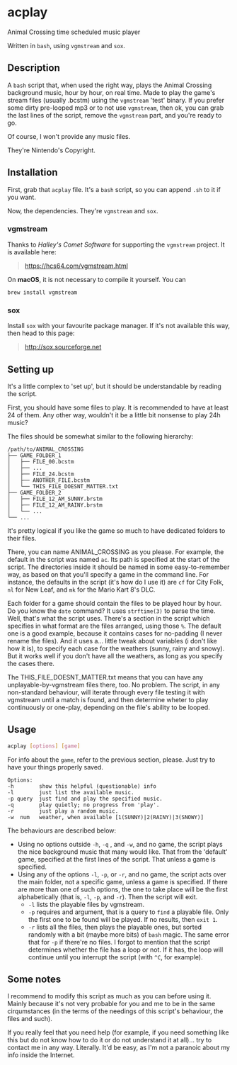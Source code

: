 # acplay
Animal Crossing time scheduled music player

Written in `bash`, using `vgmstream` and `sox`.

## Description
A `bash` script that, when used the right way, plays the Animal Crossing background music, hour by hour, on real time.
Made to play the game's stream files (usually .bcstm) using the `vgmstream` 'test' binary. If you prefer some dirty pre-looped mp3 or to not use `vgmstream`, then ok, you can grab the last lines of the script, remove the `vgmstream` part, and you're ready to go.

Of course, I won't provide any music files.

They're Nintendo's Copyright.

## Installation
First, grab that `acplay` file. It's a `bash` script, so you can append `.sh` to it if you want.

Now, the dependencies. They're `vgmstream` and `sox`.

### vgmstream
Thanks to *Halley's Comet Software* for supporting the `vgmstream` project. It is available here:
> https://hcs64.com/vgmstream.html

On **macOS**, it is not necessary to compile it yourself. You can

    brew install vgmstream

### sox
Install `sox` with your favourite package manager. If it's not available this way, then head to this page:

> http://sox.sourceforge.net

## Setting up
It's a little complex to 'set up', but it should be understandable by reading the script.

First, you should have some files to play. It is recommended to have at least 24 of them. Any other way, wouldn't it be a little bit nonsense to play 24h music?

The files should be somewhat similar to the following hierarchy:
```
/path/to/ANIMAL_CROSSING
├── GAME_FOLDER_1
│   ├── FILE_00.bcstm
│   ├── ...
│   ├── FILE_24.bcstm
│   ├── ANOTHER_FILE.bcstm
│   └── THIS_FILE_DOESNT_MATTER.txt
├── GAME_FOLDER_2
│   ├── FILE_12_AM_SUNNY.brstm
│   ├── FILE_12_AM_RAINY.brstm
│   └── ...
└── ...
```
It's pretty logical if you like the game so much to have dedicated folders to their files.

There, you can name ANIMAL_CROSSING as you please. For example, the default in the script was named `ac`.
Its path is specified at the start of the script.
The directories inside it should be named in some easy-to-remember way, as based on that you'll specify a game in the command line. For instance, the defaults in the script (it's how do I use it) are `cf` for City Folk, `nl` for New Leaf, and `mk` for the Mario Kart 8's DLC.

Each folder for a game should contain the files to be played hour by hour. Do you know the `date` command? It uses `strftime(3)` to parse the time. Well, that's what the script uses. There's a section in the script which specifies in what format are the files arranged, using those `%`. The default one is a good example, because it contains cases for no-padding (I never rename the files). And it uses a... little tweak about variables (i don't like how it is), to specify each case for the weathers (sunny, rainy and snowy). But it works well if you don't have all the weathers, as long as you specify the cases there.

The THIS_FILE_DOESNT_MATTER.txt means that you can have any unplayable-by-vgmstream files there, too. No problem. The script, in any non-standard behaviour, will iterate through every file testing it with vgmstream until a match is found, and then determine wheter to play continuously or one-play, depending on the file's ability to be looped.

## Usage
```bash
acplay [options] [game]
```

For info about the `game`, refer to the previous section, please. Just try to have your things properly saved.

```
Options:
-h        show this helpful (questionable) info
-l        just list the available music. 
-p query  just find and play the specified music.
-q        play quietly; no progress from 'play'.
-r        just play a random music.
-w  num   weather, when available [1(SUNNY)|2(RAINY)|3(SNOWY)]
```

The behaviours are described below:
* Using no options outside `-h`, `-q` , and `-w`, and no game, the script plays the nice background music that many would like. That from the 'default' game, specified at the first lines of the script. That unless a game is specified.
* Using any of the options `-l`, `-p`, or `-r`, and no game, the script acts over the main folder, not a specific game, unless a game is specified. If there are more than one of such options, the one to take place will be the first alphabetically (that is, `-l`, `-p`, and `-r`). Then the script will exit.
  * `-l` lists the playable files by vgmstream.
  * `-p` requires and argument, that is a query to `find` a playable file. Only the first one to be found will be played. If no results, then `exit 1`.
  * `-r` lists all the files, then plays the playable ones, but sorted randomly with a bit (maybe more bits) of `bash` magic. The same error that for `-p` if there're no files. I forgot to mention that the script determines whether the file has a loop or not. If it has, the loop will continue until you interrupt the script (with `^C`, for example).

## Some notes

I recommend to modify this script as much as you can before using it. Mainly because it's not very probable for you and me to be in the same cirqumstances (in the terms of the needings of this script's behaviour, the files and such).

If you really feel that you need help (for example, if you need something like this but do not know how to do it or do not understand it at all)... try to contact me in any way. Literally. It'd be easy, as I'm not a paranoic about my info inside the Internet.
